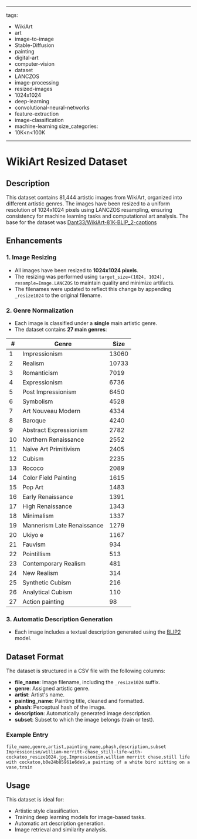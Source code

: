 
---
tags:
- WikiArt
- art
- image-to-image
- Stable-Diffusion
- painting
- digital-art
- computer-vision
- dataset
- LANCZOS
- image-processing
- resized-images
- 1024x1024
- deep-learning
- convolutional-neural-networks
- feature-extraction
- image-classification
- machine-learning
size_categories:
- 10K<n<100K
---
# WikiArt Resized Dataset

## Description
This dataset contains 81,444 artistic images from WikiArt, organized into different artistic genres. The images have been resized to a uniform resolution of 1024x1024 pixels using LANCZOS resampling, ensuring consistency for machine learning tasks and computational art analysis. The base for the dataset was [Dant33/WikiArt-81K-BLIP_2-captions](https://huggingface.co/datasets/Dant33/WikiArt-81K-BLIP_2-captions) 

## Enhancements

### 1. Image Resizing
- All images have been resized to **1024x1024 pixels**.
- The resizing was performed using `target_size=(1024, 1024), resample=Image.LANCZOS` to maintain quality and minimize artifacts.
- The filenames were updated to reflect this change by appending `_resize1024` to the original filename.

### 2. Genre Normalization
- Each image is classified under a **single** main artistic genre.
- The dataset contains **27 main genres**:

| #  | Genre                        | Size  |
|----|------------------------------|-------|
| 1  | Impressionism                | 13060 |
| 2  | Realism                      | 10733 |
| 3  | Romanticism                  | 7019  |
| 4  | Expressionism                | 6736  |
| 5  | Post Impressionism           | 6450  |
| 6  | Symbolism                    | 4528  |
| 7  | Art Nouveau Modern           | 4334  |
| 8  | Baroque                      | 4240  |
| 9  | Abstract Expressionism       | 2782  |
| 10 | Northern Renaissance         | 2552  |
| 11 | Naive Art Primitivism        | 2405  |
| 12 | Cubism                       | 2235  |
| 13 | Rococo                       | 2089  |
| 14 | Color Field Painting         | 1615  |
| 15 | Pop Art                      | 1483  |
| 16 | Early Renaissance            | 1391  |
| 17 | High Renaissance             | 1343  |
| 18 | Minimalism                   | 1337  |
| 19 | Mannerism Late Renaissance   | 1279  |
| 20 | Ukiyo e                      | 1167  |
| 21 | Fauvism                      | 934   |
| 22 | Pointillism                  | 513   |
| 23 | Contemporary Realism         | 481   |
| 24 | New Realism                  | 314   |
| 25 | Synthetic Cubism             | 216   |
| 26 | Analytical Cubism            | 110   |
| 27 | Action painting              | 98    |

### 3. Automatic Description Generation
- Each image includes a textual description generated using the [BLIP2](https://huggingface.co/Salesforce/blip2-opt-2.7b) model.

## Dataset Format
The dataset is structured in a CSV file with the following columns:

- **file_name**: Image filename, including the `_resize1024` suffix.
- **genre**: Assigned artistic genre.
- **artist**: Artist's name.
- **painting_name**: Painting title, cleaned and formatted.
- **phash**: Perceptual hash of the image.
- **description**: Automatically generated image description.
- **subset**: Subset to which the image belongs (train or test).

### Example Entry
```
file_name,genre,artist,painting_name,phash,description,subset
Impressionism/william-merritt-chase_still-life-with-cockatoo_resize1024.jpg,Impressionism,william merritt chase,still life with cockatoo,b0e24b85961e6de9,a painting of a white bird sitting on a vase,train
```

## Usage
This dataset is ideal for:
- Artistic style classification.
- Training deep learning models for image-based tasks.
- Automatic art description generation.
- Image retrieval and similarity analysis.
